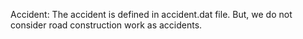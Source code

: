 Accident: The accident is defined in accident.dat file. But, we do not
consider road construction work as accidents.